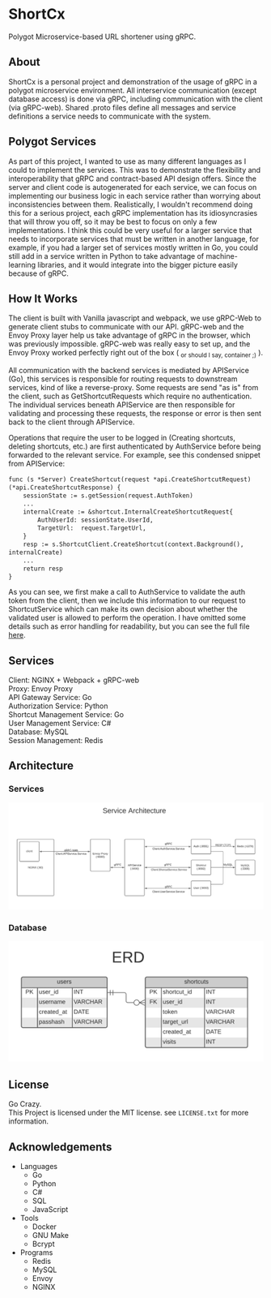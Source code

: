 # ShortCx
Polygot Microservice-based URL shortener using gRPC.

## About
ShortCx is a personal project and demonstration of the usage of gRPC in a polygot microservice environment. All interservice communication (except database access) is done via gRPC, including communication with the client (via gRPC-web). Shared .proto files define all messages and service definitions a service needs to communicate with the system.

## Polygot Services
As part of this project, I wanted to use as many different languages as I could to implement the services. This was to demonstrate the flexibility and interoperability that gRPC and contract-based API design offers. Since the server and client code is autogenerated for each service, we can focus on implementing our business logic in each service rather than worrying about inconsistencies between them. Realistically, I wouldn't recommend doing this for a serious project, each gRPC implementation has its idiosyncrasies that will throw you off, so it may be best to focus on only a few implementations. I think this could be very useful for a larger service that needs to incorporate services that must be written in another language, for example, if you had a larger set of services mostly written in Go, you could still add in a service written in Python to take advantage of machine-learning libraries, and it would integrate into the bigger picture easily because of gRPC. 

## How It Works
The client is built with Vanilla javascript and webpack, we use gRPC-Web to generate client stubs to communicate with our API. gRPC-web and the Envoy Proxy layer help us take advantage of gRPC in the browser, which was previously impossible. gRPC-web was really easy to set up, and the Envoy Proxy worked perfectly right out of the box ( <sub>or should I say, container ;)</sub> ).  

All communication with the backend services is mediated by APIService (Go), this services is responsible for routing requests to downstream services, kind of like a reverse-proxy. Some requests are send "as is" from the client, such as GetShortcutRequests which require no authentication. The individual services beneath APIService are then responsible for validating and processing these requests, the response or error is then sent back to the client through APIService. 

Operations that require the user to be logged in (Creating shortcuts, deleting shortcuts, etc.) are first authenticated by AuthService before being forwarded to the relevant service. For example, see this condensed snippet from APIService:
```
func (s *Server) CreateShortcut(request *api.CreateShortcutRequest) (*api.CreateShortcutResponse) {
	sessionState := s.getSession(request.AuthToken)
	...
	internalCreate := &shortcut.InternalCreateShortcutRequest{
		AuthUserId: sessionState.UserId,
		TargetUrl:  request.TargetUrl,
	}
	resp := s.ShortcutClient.CreateShortcut(context.Background(), internalCreate)
	...
	return resp
}
```

As you can see, we first make a call to AuthService to validate the auth token from the client, then we include this information to our request to ShortcutService which can make its own decision about whether the validated user is allowed to perform the operation. I have omitted some details such as error handling for readability, but you can see the full file [here](https://github.com/rafibayer/ShortCx/blob/main/src/services/ApiService/server/server.go).

## Services
Client: NGINX + Webpack + gRPC-web  
Proxy: Envoy Proxy  
API Gateway Service: Go  
Authorization Service: Python  
Shortcut Management Service: Go  
User Management Service: C#  
Database: MySQL  
Session Management: Redis


## Architecture
### Services
![Architecture](https://github.com/rafibayer/ShortCx/blob/main/readme/ShortCx%20Arch.png)

### Database
![ERD](https://github.com/rafibayer/ShortCx/blob/main/readme/ShortCx%20ERD.png)

## License
Go Crazy.  
This Project is licensed under the MIT license. see `LICENSE.txt` for more information.

## Acknowledgements
* Languages
  * Go
  * Python
  * C#
  * SQL
  * JavaScript
* Tools
  * Docker
  * GNU Make
  * Bcrypt
* Programs
  * Redis
  * MySQL
  * Envoy
  * NGINX

